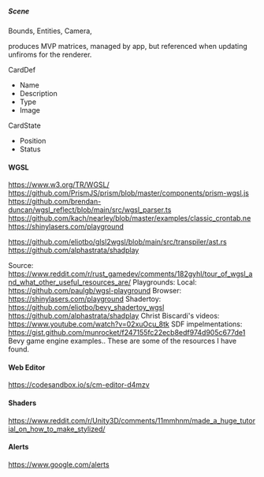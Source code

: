 ##### Scene

Bounds,
Entities,
Camera,

produces MVP matrices, managed by app, but referenced when updating unfiroms for the renderer.

CardDef

- Name
- Description
- Type
- Image

CardState

- Position
- Status

#### WGSL

https://www.w3.org/TR/WGSL/
https://github.com/PrismJS/prism/blob/master/components/prism-wgsl.js
https://github.com/brendan-duncan/wgsl_reflect/blob/main/src/wgsl_parser.ts
https://github.com/kach/nearley/blob/master/examples/classic_crontab.ne
https://shinylasers.com/playground

https://github.com/eliotbo/glsl2wgsl/blob/main/src/transpiler/ast.rs
https://github.com/alphastrata/shadplay

Source: https://www.reddit.com/r/rust_gamedev/comments/182gyhl/tour_of_wgsl_and_what_other_useful_resources_are/
Playgrounds:
Local: https://github.com/paulgb/wgsl-playground
Browser: https://shinylasers.com/playground
Shadertoy:
https://github.com/eliotbo/bevy_shadertoy_wgsl
https://github.com/alphastrata/shadplay
Christ Biscardi's videos: https://www.youtube.com/watch?v=02xuOcu_8tk
SDF impelmentations: https://gist.github.com/munrocket/f247155fc22ecb8edf974d905c677de1
Bevy game engine examples..
These are some of the resources I have found.

#### Web Editor

https://codesandbox.io/s/cm-editor-d4mzv

#### Shaders

https://www.reddit.com/r/Unity3D/comments/11mmhnm/made_a_huge_tutorial_on_how_to_make_stylized/

#### Alerts

https://www.google.com/alerts
